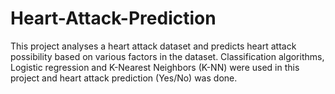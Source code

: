 # Heart-Attack-Prediction
This project analyses a heart attack dataset and predicts heart attack possibility based on various factors in the dataset. 
Classification algorithms, Logistic regression and K-Nearest Neighbors (K-NN) were used in this project and heart attack prediction (Yes/No) was done.
